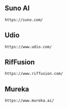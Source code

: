 
## Suno AI
    https://suno.com/

## Udio
    https://www.udio.com/

## RifFusion

    https://www.riffusion.com/

## Mureka

    https://www.mureka.ai/
